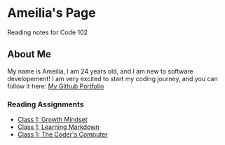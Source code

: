 # Ameilia's Page 
Reading notes for Code 102

## About Me
My name is Ameilia, I am 24 years old, and I am new to software developement! I am very excited to start my coding journey, and you can follow it here:
[My Github Portfolio](https://github.com/AGValdes)

### Reading Assignments 
- [Class 1: Growth Mindset](growthmindset.md)
- [Class 1: Learning Markdown](learningmarkdown.md)
- [Class 1: The Coder's Computer](coderscomputer.md)






